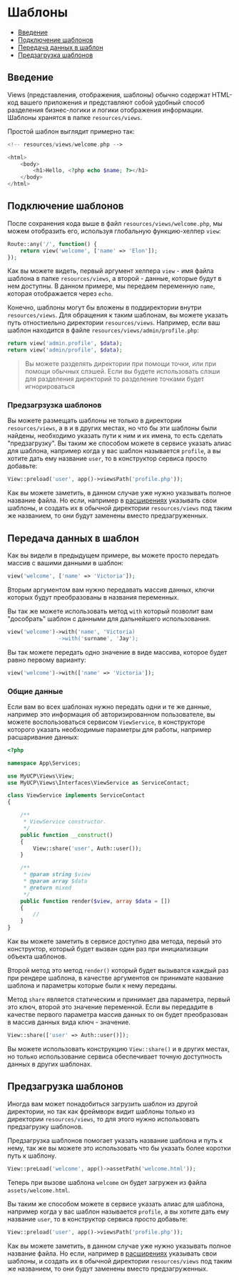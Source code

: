 # Шаблоны

- [Введение](#Введение)
- [Подключение шаблонов](#Подключение-шаблонов)
- [Передача данных в шаблон](#Передача-данных-в-шаблон)
- [Предзагрузка шаблонов](#Предзагрузка-шаблонов)

<a name="Введение"></a>
## Введение

Views (представления, отображения, шаблоны) обычно содержат HTML-код вашего приложения и представляют собой удобный способ разделения бизнес-логики и логики отображения информации. Шаблоны хранятся в папке `resources/views`.

Простой шаблон выглядит примерно так:
```php
<!-- resources/views/welcome.php -->

<html>
    <body>
        <h1>Hello, <?php echo $name; ?></h1>
    </body>
</html>
```

<a name="Подключение-шаблонов"></a>
## Подключение шаблонов

После сохранения кода выше в файл `resources/views/welcome.php`, мы можем отобразить его, используя глобальную функцию-хелпер `view`:
```php
Route::any('/', function() {
    return view('welcome', ['name' => 'Elon']); 
});
```
Как вы можете видеть, первый аргумент хелпера `view` - имя файла шаблона в папке `resources/views`, а второй - данные, которые будут в нем доступны. В данном примере, мы передаем переменную `name`, которая отображается через `echo`.

Конечно, шаблоны могут бы вложены в поддиректории внутри `resources/views`. Для обращения к таким шаблонам, вы можете указать путь отностиельно директории `resources/views`. Например, если ваш шаблон находится в файле `resources/views/admin/profile.php`:

```php
return view('admin.profile', $data);
return view('admin/profile', $data);
```

> Вы можете разделять директории при помощи точки, или при помощи обычных слэшей. Если вы будете использовать слэши для разделения директорий
то разделение точками будет игнорироваться

### Предзагрзузка шаблонов

Вы можете размещать шаблоны не только в директории `resources/views`, а в и в других местах, но что бы эти шаблоны
были найдены, необходимо указать пути к ним и их имена, то есть сделать "предзагрузку". Вы таким же способом можете в сервисе 
указать алиас для шаблона, например когда у вас шаблон называется `profile`, а вы хотите дать ему название `user`, то в конструктор сервиса просто добавьте:

```php
View::preload('user', app()->viewsPath('profile.php'));
```

Как вы можете заметить, в данном случае уже нужно указывать полное название файла. Но если, например в <a href="/5.8/extensions">расширениях</a> указывать свои шаблоны,
и создать их в обычной директории `resources/views` под таким же названием, то они будут заменены вместо предзагруженных.

<a name="Передача-данных-в-шаблон"></a>
## Передача данных в шаблон

Как вы видели в предыдущем примере, вы можете просто передать массив с вашими данными в шаблон:

```php
view('welcome', ['name' => 'Victoria']);
```

Вторым аргументом вам нужно передавать массив данных, ключи которых будут преобразованы в названия переменных.

Вы так же можете использовать метод `with` который позволит вам "дособрать" шаблон с данными для дальнейшего использования.

```php
view('welcome')->with('name', 'Victoria)
                ->with('surname', 'Jay');
```

Вы так можете передать одно значение в виде массива, которое будет равно первому варианту:

```php
view('welcome')->with(['name' => 'Victoria']);
```

### Общие данные

Если вам во всех шаблонах нужно передать одни и те же данные, например это информация об авторизированном пользователе, вы можете воспользоваться сервисом `ViewService`, в конструкторе
которого указать необходимые параметры для работы, например расшаривание данных:

```php
<?php

namespace App\Services;

use MyUCP\Views\View;
use MyUCP\Views\Interfaces\ViewService as ServiceContact;

class ViewService implements ServiceContact
{

    /**
     * ViewService constructor.
     */
    public function __construct()
    {
        View::share('user', Auth::user());
    }

    /**
     * @param string $view
     * @param array $data
     * @return mixed
     */
    public function render($view, array $data = [])
    {
        //
    }
}
```

Как вы можете заметить в сервисе доступно два метода, первый это конструктор, который будет вызван один раз при инициализации объекта шаблонов.

Второй метод это метод `render()` который будет вызыватся каждый раз при рендере шаблона, в качестве аргументов он принимате название шаблона и параметры которые были к нему переданы.

Метод `share` является статическим и принимает два параметра, первый это ключ, второй это значение переменной. Если вы передадите в качестве первого параметра массив данных
то он будет преобразован в массив данных вида ключ - значение.

```php
View::share(['user' => Auth::user()]);
```

Вы можете использовать конструкцию `View::share()` и в других местах, но только использование сервиса обеспечивает точную доступность данных в других шаблонах.

<a name="Предзагрузка-шаблонов"></a>
## Предзагрузка шаблонов

Иногда вам может понадобиться загрузить шаблон из другой директории, но так как фреймворк видит шаблоны только из директории
`resources/views`, то для этого нужно использовать предзагрузку шаблонов.

Предзагрузка шаблонов помогает указать название шаблона и путь к нему, так же вы можете это использовать что бы указать более коротки путь к шаблону.

```php
View::preLoad('welcome', app()->assetPath('welcome.html'));
```

Теперь при вызове шаблона `welcome` он будет загружен из файла `assets/welcome.html`.

Вы таким же способом можете в сервисе 
указать алиас для шаблона, например когда у вас шаблон называется `profile`, а вы хотите дать ему название `user`, то в конструктор сервиса просто добавьте:

```php
View::preload('user', app()->viewsPath('profile.php'));
```

Как вы можете заметить, в данном случае уже нужно указывать полное название файла. Но если, например в <a href="/5.8/extensions">расширениях</a> указывать свои шаблоны,
и создать их в обычной директории `resources/views` под таким же названием, то они будут заменены вместо предзагруженных.
